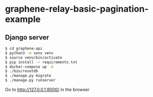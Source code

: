 # graphene-relay-basic-pagination-example

## Django server

``` sh
$ cd graphene-api
$ python3 -m venv venv
$ source venv/bin/activate
$ pip install -r requirements.txt
$ docker-compose up -d
$ ./bin/resetdb
$ ./manage.py migrate
$ ./manage.py runserver
```

Go to http://127.0.0.1:8000/ in the browser
